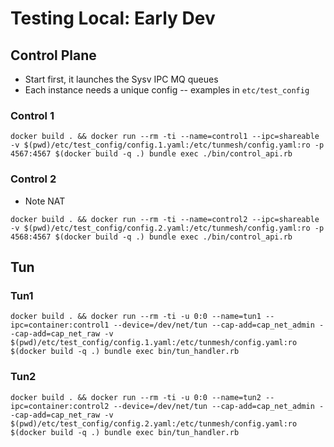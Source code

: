 Testing Local: Early Dev
=============

Control Plane
-------------

- Start first, it launches the Sysv IPC MQ queues
- Each instance needs a unique config
-- examples in `etc/test_config`

### Control 1

```
docker build . && docker run --rm -ti --name=control1 --ipc=shareable -v $(pwd)/etc/test_config/config.1.yaml:/etc/tunmesh/config.yaml:ro -p 4567:4567 $(docker build -q .) bundle exec ./bin/control_api.rb
```

### Control 2

- Note NAT

```
docker build . && docker run --rm -ti --name=control2 --ipc=shareable -v $(pwd)/etc/test_config/config.2.yaml:/etc/tunmesh/config.yaml:ro -p 4568:4567 $(docker build -q .) bundle exec ./bin/control_api.rb
```

Tun
---

### Tun1

```
docker build . && docker run --rm -ti -u 0:0 --name=tun1 --ipc=container:control1 --device=/dev/net/tun --cap-add=cap_net_admin --cap-add=cap_net_raw -v $(pwd)/etc/test_config/config.1.yaml:/etc/tunmesh/config.yaml:ro $(docker build -q .) bundle exec bin/tun_handler.rb
```

### Tun2

```
docker build . && docker run --rm -ti -u 0:0 --name=tun2 --ipc=container:control2 --device=/dev/net/tun --cap-add=cap_net_admin --cap-add=cap_net_raw -v $(pwd)/etc/test_config/config.2.yaml:/etc/tunmesh/config.yaml:ro $(docker build -q .) bundle exec bin/tun_handler.rb
```


